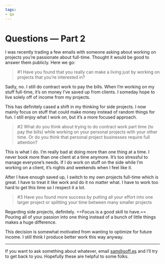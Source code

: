 ```yaml
---
tags:
- qa
---
```


# Questions — Part 2

I was recently trading a few emails with someone asking about working on projects you’re passionate about full-time. Thought it would be good to answer them publicly. Here we go:

> #1 Have you found that you really can make a living just by working on projects that you’re interested in?

Sadly, no. I still do contract work to pay the bills. When I’m working on my stuff full-time, it’s on money I’ve saved up from clients. I someday hope to live solely off of income from my projects.

This has definitely cased a shift in my thinking for side projects. I now mainly focus on stuff that could make money instead of random things for fun. I still enjoy what I work on, but it’s a more focused approach.


> #2 What do you think about trying to do contract work part time (to pay the bills) while working on your personal projects with your other time.  Or do you think that personal project businesses require full attention?

This is what I do. I’m really bad at doing more than one thing at a time. I never book more than one client at a time anymore. It’s too stressful to manage everyone’s needs. If I do work on stuff on the side while I’m working on a client, it’s nights and weekends when I feel like it.

After I have enough saved up, I switch to my own projects full-time which is great. I have to treat it like work and do it no matter what. I have to work too hard to get this time so I respect it a lot.

> #3 Have you found more success by putting all your effort into one larger project or splitting your time between many smaller projects

Regarding side projects, definitely. ==Focus is a good skill to have.== Pouring all of your passion into one thing instead of a bunch of little things makes a huge difference.

This decision is somewhat motivated from wanting to optimize for future income. I still think I produce better work this way anyway.

---

If you want to ask something about whatever, email <sam@soff.es> and I’ll try to get back to you. Hopefully these are helpful to some folks.
